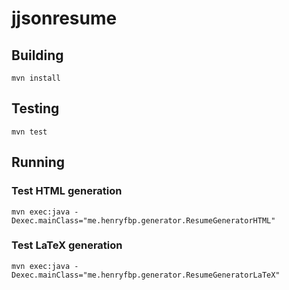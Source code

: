 # jjsonresume

## Building

`mvn install`

## Testing

`mvn test`

## Running

### Test HTML generation

`mvn exec:java -Dexec.mainClass="me.henryfbp.generator.ResumeGeneratorHTML"`

### Test LaTeX generation

`mvn exec:java -Dexec.mainClass="me.henryfbp.generator.ResumeGeneratorLaTeX"`
